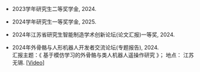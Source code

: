- 2023学年研究生二等奖学金, 2024.

- 2024学年研究生一等奖学金, 2025.

- 2024年江苏省研究生智能制造学术创新论坛(论文汇报)一等奖, 2024.

- 2024年外骨骼与人形机器人开发者交流论坛(专题报告), 2024.\
  汇报主题：《 基于模仿学习的外骨骼与类人机器人遥操作研究 》； 地点： 江苏无锡. [[Video]](https://www.bilibili.com/video/BV1wsyxYZEvJ?spm_id_from=333.788.videopod.episodes&vd_source=76446368a03ef22caf531595d665cb93&p=12) 
